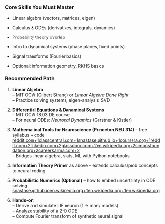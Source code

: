 
### **Core Skills You Must Master**

- Linear algebra (vectors, matrices, eigen)
    
- Calculus & ODEs (derivatives, integrals, dynamics)
    
- Probability theory overlap
    
- Intro to dynamical systems (phase planes, fixed points)
    
- Signal transforms (Fourier basics)
    
- Optional: information geometry, RKHS basics
    

### **Recommended Path**

1. **Linear Algebra**  
    – MIT OCW (Gilbert Strang) or _Linear Algebra Done Right_  
    – Practice solving systems, eigen-analysis, SVD
    
2. **Differential Equations & Dynamical Systems**  
    – MIT OCW 18.03 DE course  
    – For neural ODEs: _Neuronal Dynamics_ (Gerstner & Kistler)
    
3. **Mathematical Tools for Neuroscience (Princeton NEU 314)** – free syllabus + code [reddit.com+1classcentral.com+1](https://www.reddit.com/r/learnmachinelearning/comments/jsse9a/recommendations_for_probability_and_statistics/?utm_source=chatgpt.com)[snastase.github.io+1coursera.org+1](https://snastase.github.io/teaching/neu314?utm_source=chatgpt.com)[reddit.com+2linkedin.com+2glassdoor.com+2](https://www.linkedin.com/in/andrew-cawley-bennett-phd-2981421b5?utm_source=chatgpt.com)[en.wikipedia.org+2simonsfoundation.org+2careerkarma.com+2](https://www.simonsfoundation.org/collaborations/global-brain/online-resources-for-systems-and-computational-neuroscience/?utm_source=chatgpt.com)  
    – Bridges linear algebra, stats, ML with Python notebooks
    
4. **Information Theory Primer** as above – extends calculus/prob concepts to neural coding
    
5. **Probabilistic Numerics (Optional)** – how to embed uncertainty in ODE solving [snastase.github.io](https://snastase.github.io/teaching/neu314?utm_source=chatgpt.com)[en.wikipedia.org+1en.wikipedia.org+1](https://en.wikipedia.org/wiki/Joshua_Vogelstein?utm_source=chatgpt.com)[en.wikipedia.org](https://en.wikipedia.org/wiki/Probabilistic_numerics?utm_source=chatgpt.com)
    
6. **Hands-on**:  
    – Derive and simulate LIF neuron (1 → many models)  
    – Analyze stability of a 2-D ODE  
    – Compute Fourier transform of synthetic neural signal